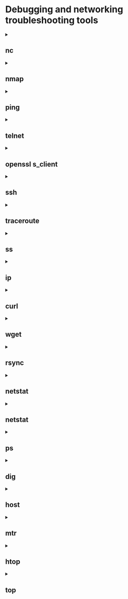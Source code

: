 # Debugging and networking troubleshooting tools
<details>
<summary><h2>nc</h2></summary>
The nc utility, which stands for "netcat," is a very powerful and flexible tool for command-line network communication. nc can be used as a client or server to create TCP or UDP connections, as well as to send and receive data over the network.
<br>- <strong>nc -lp 8080</strong> - <i>run in server mode listening to the port 8080</i>
<br>- <strong>nc ip address 8080</strong> - <i>connecting to the server</i>
<br> <strong>Options</strong>
<br>-6 – use IPv6 protocol. By default, the -4 and IPv4 parameters are used, respectively;
<br>-h – display help with a list of available parameters;
<br>-i delay – add a delay between sending strings or scanning ports. Set in seconds;
<br>-l – listening mode. Used with port indication;
<br>-N – close the connection when the end of the file is reached when sending it;
<br>-n – Work with IP addresses directly without using DNS, also disable port search;
<br>-P username – specify the username to connect to the proxy;
<br>-x address:port – specify the address and port to connect to the proxy;
<br>-p port – specify the port number. In most cases, the port is read without specifying a parameter;
<br>-U – use UNIX domain socket (for interprocess communication);
<br>-u – use UDP protocol, TCP is used by default;
<br>-v – detailed mode. Used when scanning;
<br>-W number of packets – close the connection after receiving a certain number of packets;
<br>-w timer – enable timer to limit connection time. Set in seconds;
<br>-z – disable sending data. Used when scanning.
<img width="853" alt="Screenshot 2023-11-14 at 15 59 31" src="https://github.com/KTsybak/Ramp-up-plan/assets/149802416/9acfeb6b-805f-489a-b2d4-315385fe72c8">
</details>



<details>
<summary><h2>nmap</h2></summary>
Nmap, short for "Network Mapper," is a powerful and widely used open-source network scanning and security auditing tool.  Nmap can be used to discover hosts and devices on a network. It can identify live hosts, their IP addresses, and open ports.
<br>- <strong>nmap ip address </strong> - <i>to scan using IP Address</i>
<br>- <strong>nmap test.com</strong> - <i>to scan using Hostname</i>
<br>- <strong>nmap 192.168.31.*</strong> - <i>to scan whole subnet  </i>
<br>- <strong>nmap 192.168.31.1-20</strong> - <i>scan specific range of IP address </i>

<br> <strong>Options</strong>
<br>-v – to get more detailed information about the remote machines;
<br>-sA – to scan to detect firewall settings;
<br>-sL – to identify Hostnames;
<br>-h – to get some help ;
<br>-p – flag is used with nmap to perform scan on a specific port or range of ports;
<img width="543" alt="Screenshot 2023-11-14 at 16 02 43" src="https://github.com/KTsybak/Ramp-up-plan/assets/149802416/44fa69bc-9d02-455a-b1cd-62462e5a5c5a">

</details>

<details>
<summary><h2>ping</h2></summary>
Ping is a command line command used to test the availability of and measure the response time from network devices, usually using the Internet Control Message Protocol (ICMP).ping is a command line command used to test the availability of and measure the response time from network devices, usually using the Internet Control Message Protocol (ICMP).
<br>- <strong>ping example.com</strong> - <i>сheck accessibility</i>

<br> <strong>Options</strong>
<br> -t	Using this option will ping the target until you force it to stop by using Ctrl+C.
<br> -a	This ping command option will resolve, if possible, the hostname of an IP address target.
<br> -n 	This option sets the number of ICMP Echo Requests to send, from 1 to 4294967295. The ping command will send 4 by default if -n isn't used.
<br> -l size	Use this option to set the size, in bytes, of the echo request packet from 32 to 65,527. The ping command will send a 32-byte echo request if you don't use the -l option.
<br> -f	Use this ping command option to prevent ICMP Echo Requests from being fragmented by routers between you and the target. The -f option is most often used to troubleshoot Path Maximum Transmission Unit (PMTU) issues.
<br> -i This option sets the Time to Live (TTL) value, the maximum of which is 255.
<br> -r count	Use this ping command option to specify the number of hops between your computer and the target computer or device that you'd like to be recorded and displayed. 
<img width="755" alt="Screenshot 2023-11-14 at 16 05 46" src="https://github.com/KTsybak/Ramp-up-plan/assets/149802416/61a61254-e640-4d02-8393-e68b47537853">

</details>

<details>
<summary><h2>telnet</h2></summary>
Telnet is a simple networking protocol and program that allows you to establish a remote connection to other computers over a network, usually using a text-based interface. Telnet sends text commands and receives responses over the network
<br>- <strong>telnet example.com 80</strong> - <i>establish a connection</i>

<br> <strong>Options</strong>
<br>  port -	Specifies a port number or service name to contact. If not specified, the telnet port (23) is used.
<br>  -L Specifies an 8-bit data path on output. This option causes the TELNET BINARY option to be negotiated on output.
<br>	-d	Activates debug mode
<br> 	-a	Attempts automatic login
<br> 	-n tracefile	Opens tracefile to record appropriate information (see also “set tracefile”)
<br> 	-l user	If the host supports environ, you will be logged in as the specified user.
<br> 	-e escape char	Sets an escape character
<br> 	-E	No character is recognized as escape character
<br> 	-x	Attempts to activate encryption

</details>
<details>
<summary><h2>openssl s_client</h2></summary>
openssl s_client is an OpenSSL utility command that allows you to connect to servers using SSL/TLS (Secure Sockets Layer/Transport Layer Security) protocols. This command allows you to establish a connection and get information about certificates, communication parameters, and other details about the SSL/TLS connection.
<br>- <strong>openssl s_client -connect example.com:443</strong> - <i>openssl s_client connect</i>

<br> <strong>Options</strong>
<br>  -help - Print out a usage messag;
<br>  -connect host:port - This specifies the host and optional port to connect to. It is possible to select the host and port using the optional target positional argument instead. 
<br>	-host hostname - Host to connect to;
<br> 	-port port - Connect to the specified port
<br> 	-cert filename - The client certificate to use, if one is requested by the server. The default is not to use a certificate.
<br> 	-CRL filename - CRL file to use to check the server's certificate.
<br> 	-key filename|uri - The client private key to use. 

</details>

</details>
<details>
<summary><h2>ssh</h2></summary>
SSH (Secure Shell) is a network protocol and cryptographic protocol designed to securely connect to and work remotely on remote servers. SSH allows you to execute commands on a remote server, manage files, and transfer data over an encrypted connection.<br>- <strong>ssh username@server_ip</strong> - <i>connecting to a remote server</i>
<br> <strong>ssh-keygen</strong> - <i>create public-private keys</i>
<br> <strong>Options</strong>
<br>  -p - Port to connect to on the remote host;
<br>  -V - Display the version number;
<br>	-v -  Verbose mode. It echoes everything it is doing while establishing a connection. It is very useful in the debugging of connection failures;
<br> 	-q - Suppresses all errors and warnings;
<br> 	-c - Selects the cipher specification for encrypting the session;
<br> 	-f - Requests ssh to go to background just before command execution;

</details>

</details>
<details>
<summary><h2>traceroute</h2></summary>
Traceroute is a command line command that allows you to trace the route of packets from your computer to a specified target IP address or domain name.
<br>- <strong>traceroute example.com</strong> - <i>basic usage</i>

<br> <strong>Options</strong>
<br>  –help - Information about the command;
<br>  -p port - Define the port for the query;
<br>	-n - Stop the resolving of the IP addresses;
<br> 	-w waittime - Maximum waiting time for each of the replies.
<br> 	-I - Use the ICMP echo for the requests.
<br> 	-m max_ttl - The TTL in traceroute means the maximum amount of hops.
</details>


<details>
<summary><h2>ss</h2></summary>
ss is a command line command used to display information about sockets (network connections) on a system. This command allows you to view active network connections, ports, addresses, and other parameters. ss is a useful tool for monitoring network activity on a computer.
<br>- <strong>ss</strong> - <i>displaying active sockets</i>

<br> <strong>Options</strong>
<br>  -t	The -t parameter tells ss to show TCP connections only.
<br>  -u	The –u parameter tells ss to show UDP connections only.
<br>	-l	The -l parameter tells ss to display listening sockets, which are omitted by default.
<br>  -n	The -n option tells ss to disable the resolving of service names.
<br>  -r	The -r option tells ss to enable DNS resolving in the output, which is turned off by default.
<br>  -m	The -m parameter tells ss to display socket memory usage information.
<br>  -p	The -p parameter tells ss to display the process that is using a socket.
<br>  -e	The -e option tells ss to display detailed socket information.
<br>  -x	The -x parameter tells ss to display UNIX domain sockets only.

</details>
<details>
<summary><h2>ip</h2></summary>
ip is a command line command for administering and configuring the network in Linux-based systems. It provides advanced functionality for managing network interfaces, routing rules, addresses, and other network parameters
<br>- <strong>ip link or ip a</strong> - <i>to display information about all network interfaces on a system</i>
<br>- <strong>ip a add 192.168.31.100/24 dev eth0</strong> - <i>To assign an IP address to a network interface, use the ip address add command. For example, to assign an IP address of 192.168.1.100 and a subnet mask of 255.255.255.0 to interface eth0</i>
<br>- <strong>ip a delete 192.168.31.100/24 dev eth0</strong> - <i>remove an IP address from a network interface</i>
<br>- <strong>ip route</strong> - <i>displaying information about routing</i>
<br>- <strong>ip route add 192.168.2.0/24 via 192.168.1.1</strong> - <i>this command adds a route to the 192.168.2.0/24 subnet through the router with the IP address 192.168.1.1</i>
 <br>- <strong>ip a delete 192.168.31.100/24 dev eth0</strong> - <i>remove an IP address from a network interface</i>
<br> <strong>Options</strong>
<br> -V, -Version - Print the version of the ip utility and exit.
<br> -h, -human, -human-readable - output statistics with human readable values followed by suffix.
<br> -d, -details - Output more detailed information.
</details>

<details>
<summary><h2>curl</h2></summary>
curl is a command line command for making HTTP requests and transferring data over a network. curl allows you to interact with web servers, download web page content, and send and receive data via HTTP, HTTPS, FTP, and other protocols.
<br>- <strong>curl [options/URLs]</strong> - <i>the basic curl syntax</i>


<br> <strong>Options</strong>
<br> -I - Obtain only headers;
<br> -k - Allow curl to work with insecure connections;
<br> --o, --output <file> - Store output in a file. 
<br> -i, --include	Specify that the output should include the HTTP response headers;
</details>

<details>
<summary><h2>wget</h2></summary>
Wget is a command-line tool for downloading files from the Internet. It allows you to download files from web servers and FTP servers using the command line.
<br>- <strong>wget https://example.com/file.txt</strong> - <i>downloading a file from a URL</i>

<br> <strong>Options</strong>
<br>-c or –continue: Continues a previously interrupted download.
<br>-N: Will only download a file if it’s newer than a file of the same name on your computer.
<br>-t [amount]: Sets how many times Linux wget will try to download a file.
<br>-w [time]: Sets how many seconds wget will wait between multiple downloads.
</details>

<details>
<summary><h2>rsync</h2></summary>
rsync is a command-line tool for synchronizing and copying files and directories between different systems or within the same system. rsync allows you to synchronize files efficiently over a network or locally and uses algorithms to transfer only the changed parts of files, making it fast and resource-efficient.
<br>- <strong>rsync -a D1 D2</strong> - <i>to mirror the directory D1 and its contents into another directory D2 on a single machine</i>

<br> <strong>Options</strong>
<br>-o - Copy the ownership of the files. (You probably need superuser privileges on the remote host.)
<br>-g - Copy the group ownership of the files. (You might need superuser privileges on the remote host.)
<br>-p - Copy the file permissions.
<br>-t - Copy the file timestamps.
<br>-r - Copy directories recursively, i.e., including their contents.
<br>-l - Permit symbolic links to be copied (not the files they point to).
<br>-D - Permit devices to be copied. (Superuser only.)
<br>-a - Mirroring: copy all attributes of the original files. This implies all of the options, -Dgloprt.
<br>-v - Verbose mode
</details>
<details>
<summary><h2>netstat</h2></summary>
netstat (Network Statistics) is a command line command to display information about network connections, routes, and network statistics on your system. It allows you to analyze the current state of the network and can be useful for identifying problems in the network connection.
<br>- <strong>netstat</strong> - <i>Display active network connections</i>

<br> <strong>Options</strong>
<br>-a - Displays all active ports
<br>-e - Shows statistics about your network connection (received and sent data packets, etc.)
<br>-i - Brings up the netstat overview menu
<br>-n - Numerical display of addresses and port numbers
<br>-p - Displays the connections for the specified protocol, in this case TCP (also possible: UDP, TCPv6, or UDPv6)
<br>-q - Lists all connections, all listening TCP ports, and all open TCP ports that are not listening
<br>-r - Displays the IP routing table
<br>-s - Retrieves statistics about the important network protocols such as TCP, IP, or UDP
</details>

<details>
<summary><h2>netstat</h2></summary>
netstat (Network Statistics) is a command line command to display information about network connections, routes, and network statistics on your system. It allows you to analyze the current state of the network and can be useful for identifying problems in the network connection.
<br>- <strong>netstat</strong> - <i>Display active network connections</i>

<br> <strong>Options</strong>
<br>-a - Displays all active ports
<br>-e - Shows statistics about your network connection (received and sent data packets, etc.)
<br>-i - Brings up the netstat overview menu
<br>-n - Numerical display of addresses and port numbers
<br>-p - Displays the connections for the specified protocol, in this case TCP (also possible: UDP, TCPv6, or UDPv6)
<br>-q - Lists all connections, all listening TCP ports, and all open TCP ports that are not listening
<br>-r - Displays the IP routing table
<br>-s - Retrieves statistics about the important network protocols such as TCP, IP, or UDP
</details>
<details>
<summary><h2>ps</h2></summary>
ps is a command line command for displaying information about processes running on your system. It allows you to view a list of active processes, their attributes, and other information. Here are some of the main features and uses of the ps command
<br>- <strong>ps</strong> - <i>by default, the ps command displays a list of all processes running in the current shell</i>

<br> <strong>Options</strong>
<br> ps -ef or ps -aux − List currently running processes in full format
<br>ps -ax − List currently running processes
<br>ps -u <username> − List processes for a specific user
<br>ps -C <command> − List processes for a given command
<br>ps -p <PID> − List processes with a given PID
<br>ps -ppid <PPID> − List processes with a given parent process ID (PPID)
<br>pstree − Show processes in a hierarchy
<br>ps -L − List all threads for a particular process
<br>ps --sort pmem − Find memory leaks
<br>ps -eo − Show security information
<br>ps -U root -u root u − Show processes running by root
</details>

<details>
<summary><h2>dig</h2></summary>
dig (Domain Information Groper) is a command-line tool for performing queries to DNS servers. It allows you to get information about DNS records for specified domain names or IP addresses.
<br>- <strong>dig example.com</strong> - <i>getting DNS records</i>
<br>
<br>Types of resource records of the DNS
<br>A	IPv4 IP address	192.168.1.5 or 75.126.153.206
<br>AAAA	IPv6 IP address	2607:f0d0:1002:51::4
<br>CNAME	Canonical name record (Alias)	s0.cyberciti.org is an alias
<br>for d2m4hyssawyie7.cloudfront.net
<br>MX	Email server host names	smtp.cyberciti.biz or mx1.nixcraft.com
<br>NS	Name (DNS) server names	ns1.cyberciti.biz or ns-243.awsdns-30.com
<br>PTR	Pointer to a canonical name.
<br>Mostly used for implementing reverse DNS lookups	82.236.125.74.in-addr.arpa
<br>SOA	Authoritative information about a DNS zone	
<br>TXT	Text record	
<br>

<br> <strong>Options</strong>
<br>-x- to map addresses to names (reverse lookups)
<br>+short - short answer using the dig
<br> -f lookup.txt - option to the dig command that makes dig operate in batch mode
<br>-b address[#port]	Bind to source address/port
<br>-p port	Specify port number
<br>-q name	Specify query name
<br>-t type	Specify query type
<br>-c class	Specify query class
<br>-k keyfile	Specify tsig key file
<br>-y [hmac:]name:key	Specify named base64 tsig key
<br>-4	Use IPv4 query transport only
<br>-6	Use IPv6 query transport only
<br>-m	Enable memory usage debugging

</details>
<details>
<summary><h2>host</h2></summary>
The host command is a command-line tool used to resolve domain names and display related information. It is used to resolve domain names to IP addresses and vice versa, and can be useful for diagnosing network problems and checking the status of DNS servers.
<br>- <strong>host example.com</strong> - <i>resolve the domain name to an IP address</i>

<br> <strong>Options</strong>
<br>-a or -v - It used to specify the query type or enables the verbose output.
<br>-t - It is used to specify the type of query
<br>-R - In order to specify the number of retries you can do in case one try fails. If anyone try succeeds then the command stops.
<br>-l - In order to list all hosts in a domain.
</details>

<details>
<summary><h2>mtr</h2></summary>
mtr (My Traceroute) is a command-line tool that combines the functions of the traceroute and ping utilities. It is used to diagnose and measure network routes to a specified target system or IP address. mtr provides more detailed information about intermediate nodes and packet loss than regular traceroute
<br>- <strong>mtr example.com</strong> - <i>run mtr to diagnose the network route</i>

<br> <strong>Options</strong>
<br>-h–help	Show all the available options.
<br>-v–version	Show the version of the MTR command.
<br>-r–report	This starts the report mode. In this mode, it will run the specified by “–c” number of times and show statistics at the end.  
<br>-w–report-wide	Wide report mode. The difference with the previous is that it won’t cut hostnames in the report. 
<br>-c COUNT–report-cycles COUNT	Specify the number of pings. 
<br>-s BYTES–psize BYTES PACKETSIZE	Set the size of the packets. If set to a negative number, it will send packets of random size. 
<br>-t–curses	Force curses-based terminal interface.
<br>-n–no-dns	Show numeric IP numbers and no hostname resolving.
<br>-g–gtk	Force GTK+ interface. 
<br>-p–split	Set the mtr command for the split-user interface. 
<br>-l–raw	With the letter “L”, you can set the use of the raw output format. 
<br>-a IP.ADD.RE.SS–address IP.ADD.RE.SS	Bing outgoing packets’ sockets to a particular interface. 
<br>-i SECONDS–interval SECONDS	Set the time in seconds between each ICMP ECHO request. 
<br>-u	Force UDP use instead of ICMP ECHO.
<br>-4	Force IPv4 only.
<br>-6	Force IPv6 only.
</details>

<details>
<summary><h2>htop</h2></summary>
htop is an interactive process and system resource monitor in a command-line environment for Unix-like operating systems. htop provides more functionality and information than the standard top command and allows you to view and control processes on your system.
<br>- <strong>htop</strong> - <i>htop can be run from the command line</i>
<br> <strong>Options</strong>
<br>-d –delay=DELAY	Delay between output updates, in tenths of seconds.
<br>-C –no-color – Run htop in monochrome mode.
<br>-p –pid=PID,PID…	Display output for these PIDs only.
<br>-s –sort help	Print a list of column names, for which the htop output can be sorted.
<br>-s –sort COLUMN	Sort the output based on COLUMN
<br>-u–user=USERNAME	Display processes for the user with this USERNAME only.
<br>-v –version	Display htop version and exit.
</details>

<details>
<summary><h2>top</h2></summary>
The Unix top command is useful for monitoring systems continuously for processes that take more system resources like the CPU time and the memory. top periodically updates the display showing the high resource consuming processes at the top. 
<br>- <strong>top</strong> - <i>the top command can be started simply by giving the command</i>
<br> <strong>Options</strong>
<br>-h, -v	print program version, usage prompt and quit
<br>-b	work in batch mode. No inputs are accepted and top quits after -n number iterations
<br>-n	work for the given number of iterations and quit.
<br>-d	delay time interval between iterations in in the format ss[.tt] seconds
<br>-H	Show threads. By default, processes are displayed. LWP ids are displayed under PID.
<br>-i	do not display idle processes
<br>-u	Report only processes with the given effective user id or user name
<br>-U	Report only processes with the given real, effective, saved or filesystem user id or user name
<br>-p	Monitor the processes identified by the given list of process ids.
<br>-s	work in secure mode
<br>-S	Display cumulative CPU time for each process and its children which have died and have been waited for by it
</details>
